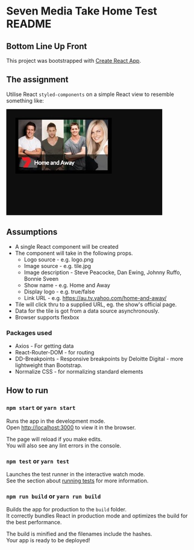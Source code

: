 # Seven Media Take Home Test README

## Bottom Line Up Front
This project was bootstrapped with [Create React App](https://github.com/facebookincubator/create-react-app).

## The assignment
Utilise React `styled-components` on a simple React view to resemble something like:

![composite.jpg](Assignment/composite.jpg)
 
## Assumptions
* A single React component will be created
* The component will take in the following props.  
    * Logo source - e.g. logo.png
    * Image source - e.g. tile.jpg
    * Image description - Steve Peacocke, Dan Ewing, Johnny Ruffo, Bonnie Sveen 
    * Show name - e.g. Home and Away
    * Display logo - e.g. true/false
    * Link URL - e.g. https://au.tv.yahoo.com/home-and-away/
* Tile will click thru to a supplied URL, eg. the show's official page.
* Data for the tile is got from a data source asynchronously.
* Browser supports flexbox

### Packages used
* Axios - For getting data
* React-Router-DOM - for routing
* DD-Breakpoints - Responsive breakpoints by Deloitte Digital - more lightweight than Bootstrap.
* Normalize CSS - for normalizing standard elements

## How to run
### `npm start` or `yarn start`

Runs the app in the development mode.<br>
Open [http://localhost:3000](http://localhost:3000) to view it in the browser.

The page will reload if you make edits.<br>
You will also see any lint errors in the console.

### `npm test` or `yarn test`

Launches the test runner in the interactive watch mode.<br>
See the section about [running tests](#running-tests) for more information.

### `npm run build` or `yarn run build`

Builds the app for production to the `build` folder.<br>
It correctly bundles React in production mode and optimizes the build for the best performance.

The build is minified and the filenames include the hashes.<br>
Your app is ready to be deployed!